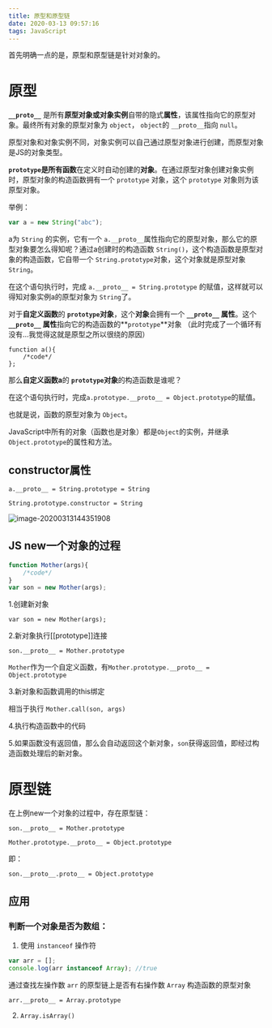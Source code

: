 ```yaml
---
title: 原型和原型链
date: 2020-03-13 09:57:16
tags: JavaScript
---
```


首先明确一点的是，原型和原型链是针对对象的。

# 原型

**`__proto__`** 是所有**原型对象或对象实例**自带的隐式**属性**，该属性指向它的原型对象。最终所有对象的原型对象为 `object`， `object`的 `__proto__`指向 `null`。

原型对象和对象实例不同，对象实例可以自己通过原型对象进行创建，而原型对象是JS的对象类型。

**`prototype`**是所有**函数**在定义时自动创建的**对象**。在通过原型对象创建对象实例时，原型对象的构造函数拥有一个 `prototype` 对象，这个 `prototype` 对象则为该原型对象。

举例：

```js
var a = new String("abc");
```

a为 `String` 的实例，它有一个 `a.__proto__`属性指向它的原型对象，那么它的原型对象要怎么得知呢？通过a创建时的构造函数 `String()`，这个构造函数是原型对象的构造函数，它自带一个 `String.prototype`对象，这个对象就是原型对象 `String`。

在这个语句执行时，完成 `a.__proto__ = String.prototype` 的赋值，这样就可以得知对象实例a的原型对象为 `String`了。

对于**自定义函数**的 **`prototype`对象**，这个**对象**会拥有一个 **`__proto__` 属性**。这个 **`__proto__` 属性**指向它的构造函数的**`prototype`**对象 （此时完成了一个循环有没有...我觉得这就是原型之所以很绕的原因）

```
function a(){
	/*code*/
};
```

那么**自定义函数a**的 **`prototype`对象**的构造函数是谁呢？ 

在这个语句执行时，完成`a.prototype.__proto__ = Object.prototype`的赋值。

也就是说，函数的原型对象为 `Object`。

JavaScript中所有的对象（函数也是对象）都是`Object`的实例，并继承`Object.prototype`的属性和方法。

## constructor属性

`a.__proto__ = String.prototype = String`

`String.prototype.constructor = String`

![image-20200313144351908](D:\wangyixi.github.io\source\image\image-20200313144351908.png)

## JS new一个对象的过程

```js
function Mother(args){
	/*code*/
}
var son = new Mother(args);
```

1.创建新对象

`var son = new Mother(args);`

2.新对象执行[[prototype]]连接

`son.__proto__ = Mother.prototype`

`Mother`作为一个自定义函数，有`Mother.prototype.__proto__ = Object.prototype`

3.新对象和函数调用的this绑定

相当于执行 `Mother.call(son, args)`

4.执行构造函数中的代码

5.如果函数没有返回值，那么会自动返回这个新对象，`son`获得返回值，即经过构造函数处理后的新对象。

# 原型链

在上例new一个对象的过程中，存在原型链：

`son.__proto__ = Mother.prototype`

`Mother.prototype.__proto__ = Object.prototype`

即：

`son.__proto__.proto__ = Object.prototype`

## 应用

### 判断一个对象是否为数组：

1. 使用 `instanceof` 操作符

```js
var arr = [];
console.log(arr instanceof Array); //true
```

通过查找左操作数 `arr` 的原型链上是否有右操作数 `Array` 构造函数的原型对象

`arr.__proto__ = Array.prototype`

2. `Array.isArray()`